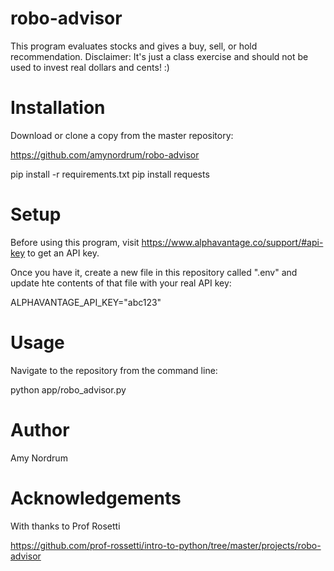 # robo-advisor

This program evaluates stocks and gives a buy, sell, or hold recommendation. Disclaimer: It's just a class exercise and should not be used to invest real dollars and cents! :)  

# Installation 

Download or clone a copy from the master repository: 

https://github.com/amynordrum/robo-advisor

pip install -r requirements.txt
pip install requests

# Setup 

Before using this program, visit https://www.alphavantage.co/support/#api-key to get an API key. 

Once you have it, create a new file in this repository called ".env" and update hte contents of that file with your real API key:

ALPHAVANTAGE_API_KEY="abc123"

# Usage 

Navigate to the repository from the command line: 

python app/robo_advisor.py

# Author

Amy Nordrum

# Acknowledgements

With thanks to Prof Rosetti

https://github.com/prof-rossetti/intro-to-python/tree/master/projects/robo-advisor

